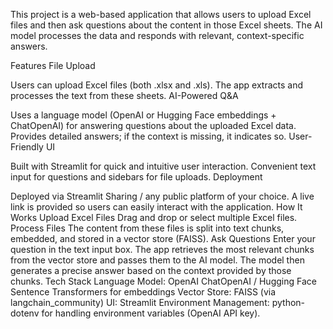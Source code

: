 This project is a web-based application that allows users to upload Excel files and then ask questions about the content in those Excel sheets. The AI model processes the data and responds with relevant, context-specific answers.

Features
File Upload

Users can upload Excel files (both .xlsx and .xls). The app extracts and processes the text from these sheets.
AI-Powered Q&A

Uses a language model (OpenAI or Hugging Face embeddings + ChatOpenAI) for answering questions about the uploaded Excel data.
Provides detailed answers; if the context is missing, it indicates so.
User-Friendly UI

Built with Streamlit for quick and intuitive user interaction.
Convenient text input for questions and sidebars for file uploads.
Deployment

Deployed via Streamlit Sharing / any public platform of your choice.
A live link is provided so users can easily interact with the application.
How It Works
Upload Excel Files
Drag and drop or select multiple Excel files.
Process Files
The content from these files is split into text chunks, embedded, and stored in a vector store (FAISS).
Ask Questions
Enter your question in the text input box.
The app retrieves the most relevant chunks from the vector store and passes them to the AI model.
The model then generates a precise answer based on the context provided by those chunks.
Tech Stack
Language Model: OpenAI ChatOpenAI / Hugging Face Sentence Transformers for embeddings
Vector Store: FAISS (via langchain_community)
UI: Streamlit
Environment Management: python-dotenv for handling environment variables (OpenAI API key).
